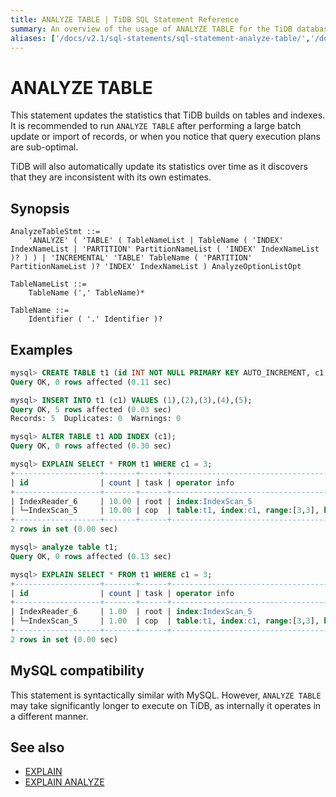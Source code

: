 ```yaml
---
title: ANALYZE TABLE | TiDB SQL Statement Reference
summary: An overview of the usage of ANALYZE TABLE for the TiDB database.
aliases: ['/docs/v2.1/sql-statements/sql-statement-analyze-table/','/docs/v2.1/reference/sql/statements/analyze-table/']
---
```


# ANALYZE TABLE

This statement updates the statistics that TiDB builds on tables and indexes. It is recommended to run `ANALYZE TABLE` after performing a large batch update or import of records, or when you notice that query execution plans are sub-optimal.

TiDB will also automatically update its statistics over time as it discovers that they are inconsistent with its own estimates.

## Synopsis

```ebnf+diagram
AnalyzeTableStmt ::=
    'ANALYZE' ( 'TABLE' ( TableNameList | TableName ( 'INDEX' IndexNameList | 'PARTITION' PartitionNameList ( 'INDEX' IndexNameList )? ) ) | 'INCREMENTAL' 'TABLE' TableName ( 'PARTITION' PartitionNameList )? 'INDEX' IndexNameList ) AnalyzeOptionListOpt

TableNameList ::=
    TableName (',' TableName)*

TableName ::=
    Identifier ( '.' Identifier )?
```

## Examples

```sql
mysql> CREATE TABLE t1 (id INT NOT NULL PRIMARY KEY AUTO_INCREMENT, c1 INT NOT NULL);
Query OK, 0 rows affected (0.11 sec)

mysql> INSERT INTO t1 (c1) VALUES (1),(2),(3),(4),(5);
Query OK, 5 rows affected (0.03 sec)
Records: 5  Duplicates: 0  Warnings: 0

mysql> ALTER TABLE t1 ADD INDEX (c1);
Query OK, 0 rows affected (0.30 sec)

mysql> EXPLAIN SELECT * FROM t1 WHERE c1 = 3;
+-------------------+-------+------+-----------------------------------------------------------------+
| id                | count | task | operator info                                                   |
+-------------------+-------+------+-----------------------------------------------------------------+
| IndexReader_6     | 10.00 | root | index:IndexScan_5                                               |
| └─IndexScan_5     | 10.00 | cop  | table:t1, index:c1, range:[3,3], keep order:false, stats:pseudo |
+-------------------+-------+------+-----------------------------------------------------------------+
2 rows in set (0.00 sec)

mysql> analyze table t1;
Query OK, 0 rows affected (0.13 sec)

mysql> EXPLAIN SELECT * FROM t1 WHERE c1 = 3;
+-------------------+-------+------+---------------------------------------------------+
| id                | count | task | operator info                                     |
+-------------------+-------+------+---------------------------------------------------+
| IndexReader_6     | 1.00  | root | index:IndexScan_5                                 |
| └─IndexScan_5     | 1.00  | cop  | table:t1, index:c1, range:[3,3], keep order:false |
+-------------------+-------+------+---------------------------------------------------+
2 rows in set (0.00 sec)
```

## MySQL compatibility

This statement is syntactically similar with MySQL. However, `ANALYZE TABLE` may take significantly longer to execute on TiDB, as internally it operates in a different manner.

## See also

* [EXPLAIN](/sql-statements/sql-statement-explain.md)
* [EXPLAIN ANALYZE](/sql-statements/sql-statement-explain-analyze.md)
